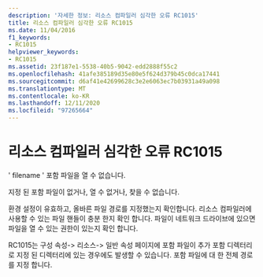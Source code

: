 ```yaml
---
description: '자세한 정보: 리소스 컴파일러 심각한 오류 RC1015'
title: 리소스 컴파일러 심각한 오류 RC1015
ms.date: 11/04/2016
f1_keywords:
- RC1015
helpviewer_keywords:
- RC1015
ms.assetid: 23f187e1-5538-40b5-9042-edd2888f55c2
ms.openlocfilehash: 41afe385189d35e80e5f624d379b45c0dca17441
ms.sourcegitcommit: d6af41e42699628c3e2e6063ec7b03931a49a098
ms.translationtype: MT
ms.contentlocale: ko-KR
ms.lasthandoff: 12/11/2020
ms.locfileid: "97265664"
---
```

# <a name="resource-compiler-fatal-error-rc1015"></a>리소스 컴파일러 심각한 오류 RC1015

' filename ' 포함 파일을 열 수 없습니다.

지정 된 포함 파일이 없거나, 열 수 없거나, 찾을 수 없습니다.

환경 설정이 유효하고, 올바른 파일 경로를 지정했는지 확인합니다. 리소스 컴파일러에 사용할 수 있는 파일 핸들이 충분 한지 확인 합니다. 파일이 네트워크 드라이브에 있으면 파일을 열 수 있는 권한이 있는지 확인 합니다.

RC1015는 구성 속성-> 리소스-> 일반 속성 페이지에 포함 파일이 추가 포함 디렉터리로 지정 된 디렉터리에 있는 경우에도 발생할 수 있습니다. 포함 파일에 대 한 전체 경로를 지정 합니다.
